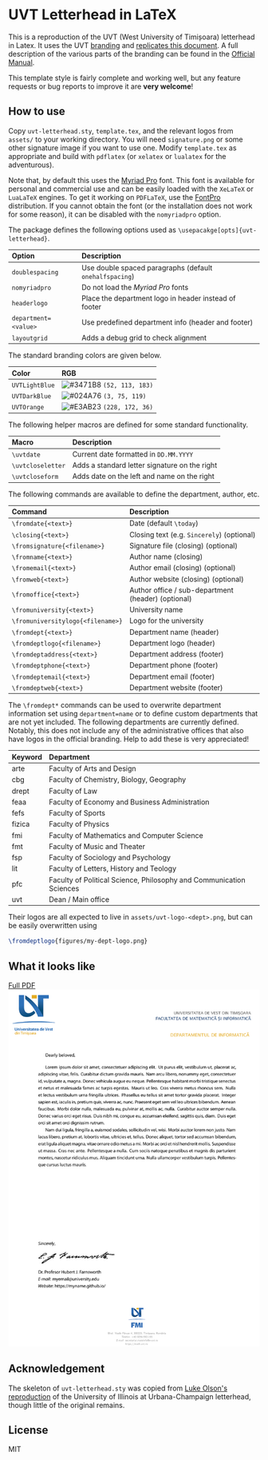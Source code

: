 # UVT Letterhead in LaTeX

This is a reproduction of the UVT (West University of Timișoara) letterhead in
Latex. It uses the UVT [branding](https://www.uvt.ro/en/dcimi/identitate-vizuala/)
and [replicates this document](https://docs.google.com/document/d/1qyRK3fjVANnRFPRCYI8VLL42Ay-z07ZM/edit).
A full description of the various parts of the branding can be found in the
[Official Manual](https://www.uvt.ro/wp-content/uploads/2020/07/MANUAL-IDENTITATE-NEW-WEB-FINAL-2016-.pdf).

This template style is fairly complete and working well, but any feature requests
or bug reports to improve it are **very welcome**!

## How to use

Copy `uvt-letterhead.sty`, `template.tex`, and the relevant logos from `assets/`
to your working directory. You will need `signature.png` or some other signature
image if you want to use one. Modify `template.tex` as appropriate and build with
`pdflatex` (or `xelatex` or `lualatex` for the adventurous).

Note that, by default this uses the [Myriad Pro](https://fonts.adobe.com/fonts/myriad)
font. This font is available for personal and commercial use and can be easily
loaded with the `XeLaTeX` or `LuaLaTeX` engines. To get it working on `PDFLaTeX`,
use the [FontPro](https://github.com/sebschub/FontPro) distribution. If you cannot
obtain the font (or the installation does not work for some reason), it can
be disabled with the `nomyriadpro` option.

The package defines the following options used as `\usepacakge[opts]{uvt-letterhead}`.

| Option                            | Description                           |
| :-                                | :-                                    |
| `doublespacing`                   | Use double spaced paragraphs (default `onehalfspacing`) |
| `nomyriadpro`                     | Do not load the *Myriad Pro* fonts           |
| `headerlogo`                      | Place the department logo in header instead of footer |
| `department=<value>`              | Use predefined department info (header and footer) |
| `layoutgrid`                      | Adds a debug grid to check alignment  |

The standard branding colors are given below.

| Color                             | RGB
| :-                                | :-
| `UVTLightBlue`                    | ![#3471B8](https://placehold.co/15x15/3471B8/3471B8.png) `(52, 113, 183)` |
| `UVTDarkBlue`                     | ![#024A76](https://placehold.co/15x15/024A76/024A76.png) `(3, 75, 119)`   |
| `UVTOrange`                       | ![#E3AB23](https://placehold.co/15x15/E3AB23/E3AB23.png) `(228, 172, 36)` |

The following helper macros are defined for some standard functionality.

| Macro                             | Description                           |
| :-                                | :-                                    |
| `\uvtdate`                        | Current date formatted in `DD.MM.YYYY`|
| `\uvtcloseletter`                 | Adds a standard letter signature on the right |
| `\uvtcloseform`                   | Adds date on the left and name on the right |

The following commands are available to define the department, author, etc.

| Command                           | Description                           |
| :-                                | :-                                    |
| `\fromdate{<text>}`               | Date (default `\today`)               |
| `\closing{<text>}`                | Closing text (e.g. `Sincerely`) (optional)|
| `\fromsignature{<filename>}`      | Signature file (closing) (optional)   |
| `\fromname{<text>}`               | Author name (closing)                 |
| `\fromemail{<text>}`              | Author email (closing) (optional)     |
| `\fromweb{<text>}`                | Author website (closing) (optional)   |
| `\fromoffice{<text>}`             | Author office / sub-department (header) (optional)|
| `\fromuniversity{<text>}`         | University name                       |
| `\fromuniversitylogo{<filename>}` | Logo for the university               |
| `\fromdept{<text>}`               | Department name (header)              |
| `\fromdeptlogo{<filename>}`       | Department logo (header)              |
| `\fromdeptaddress{<text>}`        | Department address (footer)           |
| `\fromdeptphone{<text>}`          | Department phone (footer)             |
| `\fromdeptemail{<text>}`          | Department email (footer)             |
| `\fromdeptweb{<text>}`            | Department website (footer)           |

The `\fromdept*` commands can be used to overwrite department information set
using `department=name` or to define custom departments that are not yet included.
The following departments are currently defined. Notably, this does not include
any of the administrative offices that also have logos in the official branding.
Help to add these is very appreciated!

| Keyword               | Department                                         |
| :-                    | :-                                                 |
| arte                  | Faculty of Arts and Design                         |
| cbg                   | Faculty of Chemistry, Biology, Geography           |
| drept                 | Faculty of Law                                     |
| feaa                  | Faculty of Economy and Business Administration     |
| fefs                  | Faculty of Sports                                  |
| fizica                | Faculty of Physics                                 |
| fmi                   | Faculty of Mathematics and Computer Science        |
| fmt                   | Faculty of Music and Theater                       |
| fsp                   | Faculty of Sociology and Psychology                |
| lit                   | Faculty of Letters, History and Teology            |
| pfc                   | Faculty of Political Science, Philosophy and Communication Sciences |
| uvt                   | Dean / Main office                                 |

Their logos are all expected to live in `assets/uvt-logo-<dept>.png`, but can be
easily overwritten using
```latex
\fromdeptlogo{figures/my-dept-logo.png}
```

## What it looks like

[Full PDF](template.pdf)
![template](assets/template.png "template")

## Acknowledgement

The skeleton of `uvt-letterhead.sty` was copied from
[Luke Olson's reproduction](https://github.com/lukeolson/illinois-letterhead) of
the University of Illinois at Urbana-Champaign letterhead, though little of
the original remains.

## License

MIT
